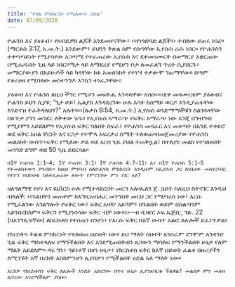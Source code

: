 ```yaml
---
title: 'የግል ምስክርነት የሚለውጥ ኃይል'
date: 07/09/2020
---
```


ዮሐንስ እና ያዕቆብ፥ የዘብዴዎስ ልጆች አንደመሆናቸው፥ ‹‹የነጎድጓድ ልጆች›› ተብለው ይጠሩ ነበረ። (ማርቆስ 3:17, አ.መ.ት.) እንደውም፥ ይህንን ቅጽል ስም የሰጣቸው ኢየሱስ ራሱ ነበር። የዮሐንስን ተቀጣጣይነት የሚያሳየው አጋጣሚ የተፈጠረው ኢየሱስ እና ደቀመዛሙርት በሠማርያ አቋርጠው በሚሔዱበት ጊዜ ላይ ነበር።ማታ ላይ ለማደሪያ የሚሆን ቦታ ለመፈለግ ጥረት ሲያደርጉ፥ ሠማርያውያን በአይሁዶች ላይ ካላቸው ክፉ አመለካከት የተነሣ ተቃውሞ ገጠማቸው። በጣም የቆረቆዘ የሚባለው መስተንግዶ እንኳን ተነፈጋቸው።

ያዕቆብ እና ዮሐንስ ለዚህ ችግር የሚሆን መፍትሔ እንዳላቸው አሰቡ።‹‹ደቀ መዛሙርቱም ያዕቆብና ዮሐንስ ይህን ሲያዩ; “ጌታ ሆይ፤ ኤልያስ እንዳደረገው ሁሉ     እሳት ከሰማይ ወርዶ እንዲያጠፋቸው እንድናዝ ትፈቅዳለህን?” አሉት።››(ሉቃስ 9:54, አ.መ.ት.) ኢየሱስ ወንድማማቾቹን ስለገሳጻቸው በጸጥታ ያንን መንደር ለቅቀው ሄዱ። የኢየሱስ አማራጭ የፍቅር አማራጭ ነው እንጂ በግብግብ የሚያምን አይደለም። የኢየሱስ ፍቅር ባለበት ስፍራ፥ የዮሐንስ መዳፈር እና መቆጣት በአንዴ ተቀይሮ ወደ ፍቅር አዘል ቸርነት እና ርጋታ የተሞላ አፍረቃሪ ስሜት ተለወጠ።በመጀመሪያው የዮሐንስ መልዕክት ውስጥ፥ፍቅር የሚለው ቃል ወደ አርባ ጊዜ ያህል ተጠቅሷል፤ በተለያዩ መልክ የተገለጸበት መንገድ ደግሞ ወደ 50 ጊዜ ይደርሳል።

`በ1ኛ ዮሐንስ 1:1–4; 1ኛ ዮሐንስ 3:1፤ 1ኛ ዮሐንስ 4:7–11፤ እና በ1ኛ ዮሐንስ 5:1–5 የተመለከተውን ያንብቡ። ከዚህ ምንባብ ስለዮሐንስ ምስክርነት እንዲሁም ከኢየሱስ ጋር ከነበረው መስተጋብር የተነሣ በህይወቱ ስለተፈጠረው ለውጥ የምናገኘው ምን ነገር አለ?`

ዘለዓለማዊ የሆነ እና ዩኒቨርስ ሁሉ የሚተዳደርበት መርኅ አለ።ኤለን ጀ. ኋይት ስለዚህ ስትናገር እንዲህ ብላለች: ‹‹ጉልበትን መጠቀም ከእግዚአብሔር መንግስት መርህ ጋር የሚጣረስ ነው፤ እርሱ የሚፈልገው አገልግሎት የፍቅር ነው፤ ፍቅር አዛዥ አይሻም፤ በጉልበት ወይም በስልጣንም አይንበረከክም። ፍቅርን የሚያነሳሳው ፍቅር ብቻ ነው።››—ዘ ዲዛየር ኦፍ ኤጅስ;, ገጽ. 22 (በእንግሊዝኛው) ለክርስቶስ የተሰጠን ስንሆነ፥ የእርሱ ፍቅር በእኛ ውስጥ አልፎ ለሌሎች ይፈነጥቃል።

የክርስትና ትልቁ ምስክርነት የተለወጠ ህይወት ነው። ይህ ማለት ስህተት አንሰራም ደግሞም አንዳንድ ጊዜ ፍቅር ማስተላለፍ የማንችልበት እና እንደሚጠበቅብን ጸጋውን ማሳለፍ የማንችልበት ሁኔታ የለም ማለት አይደለም። ዳሩ ግን፥ ዓይነተኛ በሆነ ሁኔታ፥ የክርስቶስ ፍቅር ከእኛ ህይወት ፈልቆ በዙሪያችን ለሚገኙት እኛ በረከት እስከምንሆን ሊያበቃን የሚችልበት ዕድል አለ ማለት ነው።

`እርስዎ የክርስቶስን ፍቅር ለሌሎች እንዴት አድርገው በጥሩ ሁኔታ ሊያንጸባርቁ ችለዋል? መልስዎ ምን መዘዝ ሊኖረው እንደሚችልም ያስቡ።`